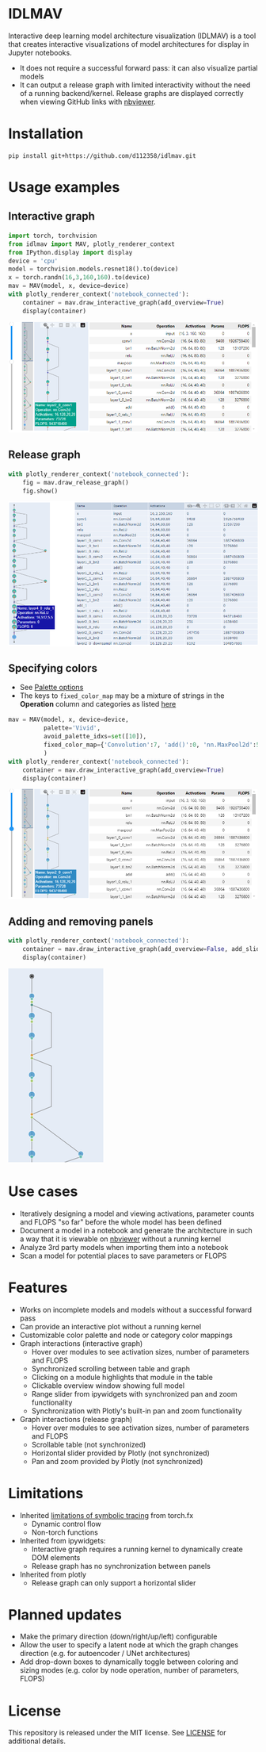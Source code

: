 # IDLMAV
Interactive deep learning model architecture visualization (IDLMAV) is a tool that creates interactive visualizations of model architectures for display in Jupyter notebooks.
* It does not require a successful forward pass: it can also visualize partial models
* It can output a release graph with limited interactivity without the need of a running backend/kernel. Release graphs are displayed correctly when viewing GitHub links with [nbviewer](https://nbviewer.org/).

# Installation

```
pip install git+https://github.com/d112358/idlmav.git
```

# Usage examples
## Interactive graph
```python
import torch, torchvision
from idlmav import MAV, plotly_renderer_context
from IPython.display import display
device = 'cpu'
model = torchvision.models.resnet18().to(device)
x = torch.randn(16,3,160,160).to(device)
mav = MAV(model, x, device=device)
with plotly_renderer_context('notebook_connected'):
    container = mav.draw_interactive_graph(add_overview=True)
    display(container)
```
![alt text](images/example_interactive.png)

## Release graph
```python
with plotly_renderer_context('notebook_connected'):
    fig = mav.draw_release_graph()
    fig.show()
```
![alt text](images/example_release.png)

## Specifying colors
* See [Palette options](https://plotly.com/python/discrete-color/#color-sequences-in-plotly-express)
* The keys to `fixed_color_map` may be a mixture of strings in the **Operation** column and categories as listed [here](https://pytorch.org/docs/stable/nn.html)
```python
mav = MAV(model, x, device=device,
          palette='Vivid',
          avoid_palette_idxs=set([10]),
          fixed_color_map={'Convolution':7, 'add()':0, 'nn.MaxPool2d':5}
          )
with plotly_renderer_context('notebook_connected'):
    container = mav.draw_interactive_graph(add_overview=True)
    display(container)
```
![alt text](images/example_user_colors.png)

## Adding and removing panels
```python
with plotly_renderer_context('notebook_connected'):
    container = mav.draw_interactive_graph(add_overview=False, add_slider=False, add_table=False)
    display(container)
```
![alt text](images/example_panels_off.png)

# Use cases
* Iteratively designing a model and viewing activations, parameter counts and FLOPS "so far" before the whole model has been defined
* Document a model in a notebook and generate the architecture in such a way that it is viewable on [nbviewer](https://nbviewer.org/) without a running kernel
* Analyze 3rd party models when importing them into a notebook
* Scan a model for potential places to save parameters or FLOPS

# Features
* Works on incomplete models and models without a successful forward pass
* Can provide an interactive plot without a running kernel
* Customizable color palette and node or category color mappings
* Graph interactions (interactive graph)
  - Hover over modules to see activation sizes, number of parameters and FLOPS
  - Synchronized scrolling between table and graph
  - Clicking on a module highlights that module in the table
  - Clickable overview window showing full model
  - Range slider from ipywidgets with synchronized pan and zoom functionality
  - Synchronization with Plotly's built-in pan and zoom functionality
* Graph interactions (release graph)
  - Hover over modules to see activation sizes, number of parameters and FLOPS
  - Scrollable table (not synchronized)
  - Horizontal slider provided by Plotly (not synchronized)
  - Pan and zoom provided by Plotly (not synchronized)

# Limitations
* Inherited [limitations of symbolic tracing](https://pytorch.org/docs/stable/fx.html#limitations-of-symbolic-tracing) from torch.fx
  - Dynamic control flow
  - Non-torch functions
* Inherited from ipywidgets:
  - Interactive graph requires a running kernel to dynamically create DOM elements
  - Release graph has no synchronization between panels
* Inherited from plotly
  - Release graph can only support a horizontal slider

# Planned updates
* Make the primary direction (down/right/up/left) configurable
* Allow the user to specify a latent node at which the graph changes direction (e.g. for autoencoder / UNet architectures)
* Add drop-down boxes to dynamically toggle between coloring and sizing modes (e.g. color by node operation, number of parameters, FLOPS)

# License
This repository is released under the MIT license. See [LICENSE](LICENSE) for additional details.
